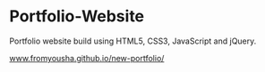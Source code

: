 # Portfolio-Website
Portfolio website build using HTML5, CSS3, JavaScript and jQuery.

www.fromyousha.github.io/new-portfolio/
